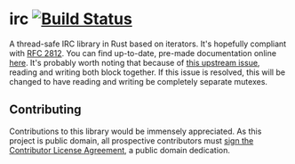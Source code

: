 # irc [![Build Status](https://travis-ci.org/aaronweiss74/irc.svg?branch=master)](https://travis-ci.org/aaronweiss74/irc) #
A thread-safe IRC library in Rust based on iterators. It's hopefully compliant with [RFC 2812](http://tools.ietf.org/html/rfc2812). You can find up-to-date, pre-made documentation online [here](http://www.rust-ci.org/aaronweiss74/irc/doc/irc/). It's probably worth noting that because of [this upstream issue](https://github.com/sfackler/rust-openssl/issues/6), reading and writing both block together. If this issue is resolved, this will be changed to have reading and writing be completely separate mutexes.

## Contributing ##
Contributions to this library would be immensely appreciated. As this project is public domain, all prospective contributors must [sign the Contributor License Agreement](https://www.clahub.com/agreements/aaronweiss74/irc), a public domain dedication.
